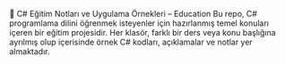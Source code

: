 📘 C# Eğitim Notları ve Uygulama Örnekleri – Education
Bu repo, C# programlama dilini öğrenmek isteyenler için hazırlanmış temel konuları içeren bir eğitim projesidir. Her klasör, farklı bir ders veya konu başlığına ayrılmış olup içerisinde örnek C# kodları, açıklamalar ve notlar yer almaktadır.
